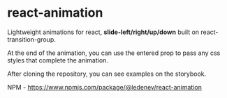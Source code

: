 # react-animation

Lightweight animations for react, **slide-left/right/up/down** built on react-transition-group.

At the end of the animation, you can use the entered prop to pass any css styles that complete the animation.

After cloning the repository, you can see examples on the storybook.

NPM - https://www.npmjs.com/package/@ledenev/react-animation
